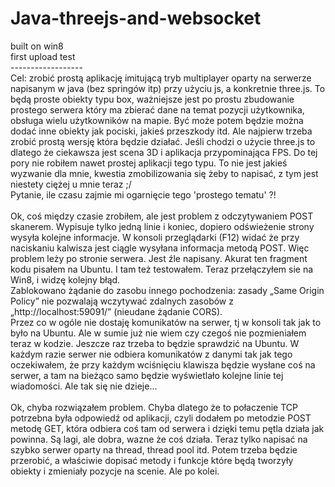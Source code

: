 # Java-threejs-and-websocket<br>
built on win8<br>
first upload test<br>
------------------<br>
Cel:	zrobić prostą aplikację imitującą tryb multiplayer
	oparty na serwerze napisanym w java (bez springów itp)
	przy użyciu js, a konkretnie three.js. To będą proste
	obiekty typu box, ważniejsze jest po prostu zbudowanie
	prostego serwera który ma zbierać dane na temat pozycji
	użytkownika, obsługa wielu użytkowników na mapie. Być
	może potem będzie można dodać inne obiekty jak pociski,
	jakieś przeszkody itd. Ale najpierw trzeba zrobić
	prostą wersję która będzie działać. Jeśli chodzi o 
	użycie three.js to dlatego że ciekawsza jest scena 3D
	i aplikacja przypominająca FPS. Do tej pory nie robiłem
	nawet prostej aplikacji tego typu. To nie jest jakieś
	wyzwanie dla mnie, kwestia zmobilizowania się żeby to
	napisać, z tym jest niestety ciężej u mnie teraz ;/<br>
	Pytanie, ile czasu zajmie mi ogarnięcie tego 'prostego
	tematu' ?! 
	<br>
	<br>
	Ok, coś między czasie zrobiłem, ale jest problem z 
	odczytywaniem POST skanerem. Wypisuje tylko jedną linie
	i koniec, dopiero odświeżenie strony wysyła kolejne
	informacje. W konsoli przeglądarki (F12) widać że przy
	naciskaniu kalwisza jest ciągle wysyłana informacja
	metodą POST. Więc problem leży po stronie serwera. Jest
	źle napisany. Akurat ten fragment kodu pisałem na Ubuntu.
	I tam też testowałem. Teraz przełączyłem sie na Win8,
	i widzę kolejny błąd.
	<br>
	Zablokowano żądanie do zasobu innego pochodzenia: zasady 
	„Same Origin Policy” nie pozwalają wczytywać zdalnych zasobów 
	z „http://localhost:59091/” (nieudane żądanie CORS).
	<br>
	Przez co w ogóle nie dostaję komunikatów na serwer, tj w
	konsoli tak jak to było na Ubuntu. Ale w sumie już nie
	wiem czy czegoś nie pozmieniałem teraz w kodzie. Jeszcze
	raz trzeba to będzie sprawdzić na Ubuntu. 
	W każdym razie serwer nie odbiera komunikatów z danymi
	tak jak tego oczekiwałem, że przy każdym wciśnięciu 
	klawisza będzie wysłane coś na serwer, a tam na bieżąco
	samo będzie wyświetlało kolejne linie tej wiadomości.
	Ale tak się nie dzieje...
	<br>
	<br>
	Ok, chyba rozwiązałem problem. Chyba dlatego że to połaczenie
	TCP potrzebna była odpowiedź od aplikacji, czyli dodałem 
	po metodzie POST metodę GET, która odbiera coś tam od serwera
	i dzięki temu pętla działa jak powinna. Są lagi, ale dobra,
	wazne że coś działa. Teraz tylko napisać na szybko serwer
	oparty na thread, thread pool itd. Potem trzeba będzie 
	przerobić, a właściwie dopisać metody i funkcje które będą
	tworzyły obiekty i zmieniały pozycje na scenie. Ale po kolei.
	
